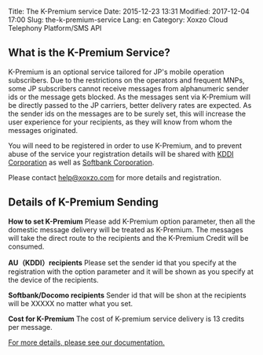 Title: The K-Premium service
Date: 2015-12-23 13:31
Modified: 2017-12-04 17:00
Slug: the-k-premium-service
Lang: en
Category: Xoxzo Cloud Telephony Platform/SMS API

## What is the K-Premium Service?

K-Premium is an optional service tailored for JP's mobile operation subscribers. Due to the restrictions on the operators and frequent MNPs, some JP subscribers cannot receive messages from alphanumeric sender ids or the message gets blocked. As the messages sent via K-Premium will be directly passed to the JP carriers, better delivery rates are expected. As the sender ids on the messages are to be surely set, this will increase the user experience for your recipients, as they will know from whom the messages originated.

You will need to be registered in order to use K-Premium, and to prevent abuse of the service your registration details will be shared with [KDDI Corporation](http://www.kddi.com/english/) as well as [Softbank Corporation](https://www.softbank.jp/en/).

Please contact [help@xoxzo.com](mailto:help@xoxzo.com) for more details and registration.


## Details of K-Premium Sending

__How to set K-Premium__
Please add K-Premium option parameter, then all the domestic message delivery will be treated as K-Premium. The messages will take the direct route to the recipients and the K-Premium Credit will be consumed.

__AU（KDDI）recipients__
Please set the sender id that you specify at the registration with the option parameter and it will be shown as you specify at the device of the recipients.

__Softbank/Docomo recipients__
Sender id that will be shon at the recipients will be XXXXX no matter what you set.

__Cost for K-Premium__
The cost of K-premium service delivery is 13 credits per message.

[For more details, please see our documentation.](http://docs.xoxzo.com/en/sms.html#jp-specific-optional-parameters)


